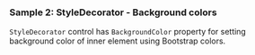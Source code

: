 ### Sample 2: StyleDecorator - Background colors

`StyleDecorator` control has `BackgroundColor` property for setting background color of inner element using Bootstrap colors.